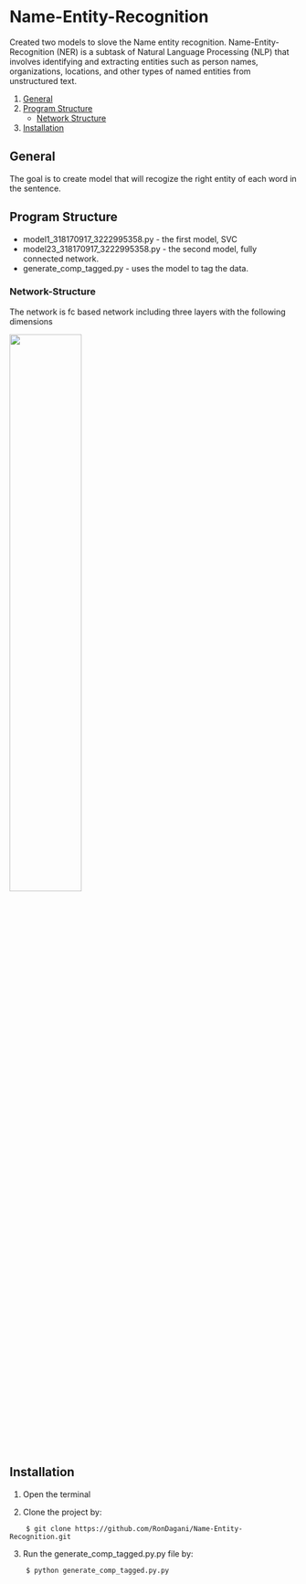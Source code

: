 # Name-Entity-Recognition

Created two models to slove the Name entity recognition. Name-Entity-Recognition (NER) is a subtask of Natural Language Processing (NLP) that involves identifying and extracting entities such as person names, organizations, locations, and other types of named entities from unstructured text.


1. [General](#General)
3. [Program Structure](#Program-Structure)
    - [Network Structure](#Network-Structure)
5. [Installation](#Installation)

## General
The goal is to create model that will recogize the right entity of each word in the sentence.



## Program Structure
* model1_318170917_3222995358.py - the first model, SVC
* model23_318170917_3222995358.py - the second model, fully connected network.
* generate_comp_tagged.py - uses the model to tag the data.

### Network-Structure
The network is fc based network including three layers with the following dimensions

<img src="https://i.imgur.com/a2HMprY.png" width = 50% height=50%>
 

## Installation
1. Open the terminal

2. Clone the project by:
```
    $ git clone https://github.com/RonDagani/Name-Entity-Recognition.git
```
3. Run the generate_comp_tagged.py.py file by:
```
    $ python generate_comp_tagged.py.py
```
